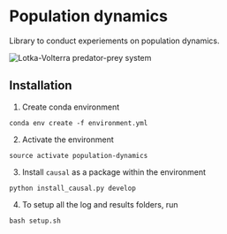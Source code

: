 # Population dynamics

Library to conduct experiements on population dynamics.

![Lotka-Volterra predator-prey system](./graphics/predator_prey.png)

## Installation

1. Create conda environment
```
conda env create -f environment.yml
```
2. Activate the environment
```
source activate population-dynamics
```
3. Install `causal` as a package within the environment
```
python install_causal.py develop
```
4. To setup all the log and results folders, run
```
bash setup.sh
```
